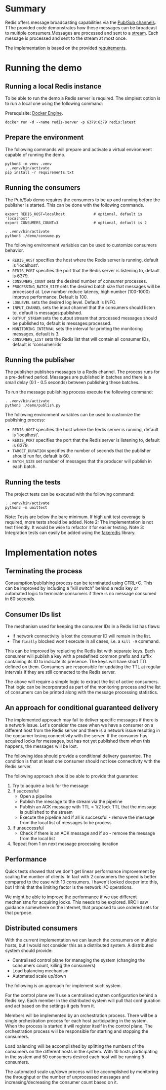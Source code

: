 # Summary
Redis offers message broadcasting capabilities via the [Pub/Sub channels](
https://redis.io/docs/latest/develop/interact/pubsub/). TThe provided code demonstrates how these messages can be broadcast to multiple consumers.Messages are processed
and sent to a [stream](https://redis.io/docs/latest/develop/data-types/streams/). Each message is processed and sent to
the stream at most once.

The implementation is based on the provided [requirements](https://docs.google.com/document/d/1CbaXnYu11RQdnowVuTlBUliX3XvpgwqR3A3HRAAXdBY/edit?usp=sharing).

# Running the demo
## Running a local Redis instance
To be able to run the demo a Redis server is required. The simplest option is to run a local one using the following
command:

Prerequisite: [Docker Engine](https://docs.docker.com/engine/install/).
```
docker run -d --name redis-server -p 6379:6379 redis:latest
```

## Prepare the environment
The following commands will prepare and activate a virtual environment capable of running the demo. 
```
python3 -m venv .venv
. .venv/bin/activate
pip install -r requirements.txt
```

## Running the consumers
The Pub/Sub demo requires the consumers to be up and running before the publisher is started. This can be done  with the
following commands.
```
export REDIS_HOST=localhost             # optional, default is 'localhost'
export CONSUMERS_COUNT=3                # optional, default is 2

. .venv/bin/activate
python3 ./demo/consume.py
```

The following environment variables can be used to customize consumers behavior.
 - `REDIS_HOST` specifies the host where the Redis server is running, default is 'localhost'.
 - `REDIS_PORT` specifies the port that the Redis server is listening to, default is 6379.
 - `CONSUMERS_COUNT` sets the desired number of consumer processes.
 - `PROCESSING_BATCH_SIZE` sets the desired batch size that messages will be processed at. Low number reduce latency, high number (100-1000) improve performance. Default is 100.
 - `LOGLEVEL` sets the desired log level. Default is INFO.
 - `INPUT_CHANNEL` sets the input channel that the consumers should listen to, default is messages:published.
 - `OUTPUT_STREAM` sets the output stream that processed messages should be published to, default is messages:processed.
 - `MONITORING_INTERVAL` sets the interval for printing the monitoring messages, default is 3.
 - `CONSUMERS_LIST` sets the Redis list that will contain all consumer IDs, default is 'consumer:ids'

## Running the publisher
The publisher publishes messages to a Redis channel. The process runs for a pre-defined period. Messages are published
in batches and there is a small delay (0.1 - 0.5 seconds) between publishing these batches.

To run the message publishing process execute the following command:
```
. .venv/bin/activate
python3 ./demo/publish.py
```

The following environment variables can be used to customize the publishing process:
 - `REDIS_HOST` specifies the host where the Redis server is running, default is 'localhost'.
 - `REDIS_PORT` specifies the port that the Redis server is listening to, default is 6379.
 - `TARGET_DURATION` specifies the number of seconds that the publisher should run for, default is 60.
 - `BATCH_SIZE` set number of messages that the producer will publish in each batch.

## Running the tests
The project tests can be executed with the following command:

```
. .venv/bin/activate
python3 -m unittest
```

Note: Tests are below the bare minimum. If high unit test coverage is required, more tests should be added.
Note 2: The implementation is not test friendly. It would be wise to refactor it for easier testing.
Note 3: Integration tests can easily be added using the [fakeredis](https://pypi.org/project/fakeredis/) library.

# Implementation notes

## Terminating the process
Consumption/publishing process can be terminated using CTRL+C. This can be improved by including a "kill switch" behind
a redis key or automated logic to terminate consumers if there is no message consumed in 60 seconds.

## Consumer IDs list
The mechanism used for keeping the consumer IDs in a Redis list has flaws:
 - If network connectivity is lost the consumer ID will remain in the list.
 - The `finally` blocked won't execute in all cases, i.e. a `kill -9` command.

This can be improved by replacing the Redis list with separate keys. Each consumer will publish a key with a predefined
common prefix and suffix containing its ID to indicate its presence. The keys will have short TTL defined on them.
Consumers are responsible for updating the TTL at regular intervals if they are still connected to the Redis server.

The above will require a simple logic to extract the list of active consumers. That logic can be incorporated as part of
the monitoring process and the list of consumers can be printed along with the message processing statistics.

## An approach for conditional guaranteed delivery
The implemented approach may fail to deliver specific messages if there is a network issue. Let's consider the case when
we have a consumer on a different host from the Redis server and there is a network issue resulting in the consumer
losing  connectivity with the server. If the consumer has acquired locks for messages, but has not yet published them
when this happens, the messages will be lost.

The following idea should provide a conditional delivery guarantee. The condition is that at least one consumer should
not lose connectivity with the Redis server.

The following approach should be able to provide that guarantee:
1) Try to acquire a lock for the message
2) If successful 
   - Open a pipeline 
   - Publish the message to the stream via the pipeline
   - Publish an ACK message with TTL = 1/2 lock TTL that the message is published to the stream
   - Execute the pipeline and if all is successful - remove the message from the local list of messages to be process
3) If unsuccessful
   - Check if there is an ACK message and if so - remove the message from the local list
4) Repeat from 1 on next message processing iteration

## Performance
Quick tests showed that we don't get linear performance improvement by scaling the number of clients. In fact with 2
consumers the speed is better compared to the case with 10 consumers. I haven't looked deeper into this, but I think
that the limiting factor is the network I/O operations.

We might be able to improve the performance if we use different mechanisms for acquiring locks. This needs to be
explored. IIRC I saw guidance somewhere on the internet, that proposed to use ordered sets for that purpose.

## Distributed consumers
With the current implementation we can launch the consumers on multiple hosts, but I would not consider this as
a distributed system. A distributed system should provide:
 - Centralised control plane for managing the system (changing the consumers count, killing the consumers)
 - Load balancing mechanism
 - Automated scale up/down

The following is an approach for implement such system.

For the control plane we'll use a centralised system configuration behind a Redis key. Each member in the distributed
system will pull that configuration and act based on the settings it gets from it.

Members will be implemented by an orchestration process. There will be a single orchestration process for each host
participating in the system. When the process is started it will register itself in the control plane. The orchestration
process will be responsible for starting and stopping the consumers.

Load balancing will be accomplished by splitting the numbers of the consumers on the different hosts in the  system.
With 10 hosts participating in the system and 50 consumers desired each host will be running 5 consumers.

The automated scale up/down process will be accomplished by monitoring the throughput or the number of unprocessed
messages and increasing/decreasing the consumer count based on it.
